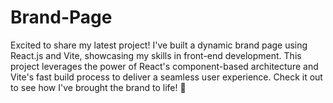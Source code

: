 # Brand-Page
Excited to share my latest project! I've built a dynamic brand page using React.js and Vite, showcasing my skills in front-end development. This project leverages the power of React's component-based architecture and Vite's fast build process to deliver a seamless user experience. Check it out to see how I've brought the brand to life! 🚀
